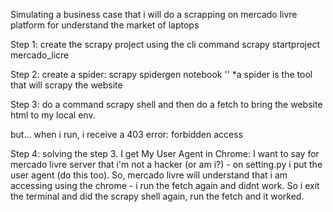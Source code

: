 Simulating a business case that i will do a scrapping on mercado livre platform for understand the market of laptops

Step 1: create the scrapy project using the cli command scrapy startproject mercado_licre

Step 2: create a spider: scrapy spidergen notebook '<website link that i want to scrapy>'
    *a spider is the tool that will scrapy the website

Step 3: do a command scrapy shell and then do a fetch to bring the website html to my local env.

but... when i run, i receive a 403 error: forbidden access

Step 4: solving the step 3. I get My User Agent in Chrome: I want to say for mercado livre server that i'm not a hacker (or am i?)
    - on setting.py i put the user agent (do this too). So, mercado livre will understand that i am accessing using the chrome
    - i run the fetch again and didnt work. So i exit the terminal and did the scrapy shell again, run the fetch and it worked.
